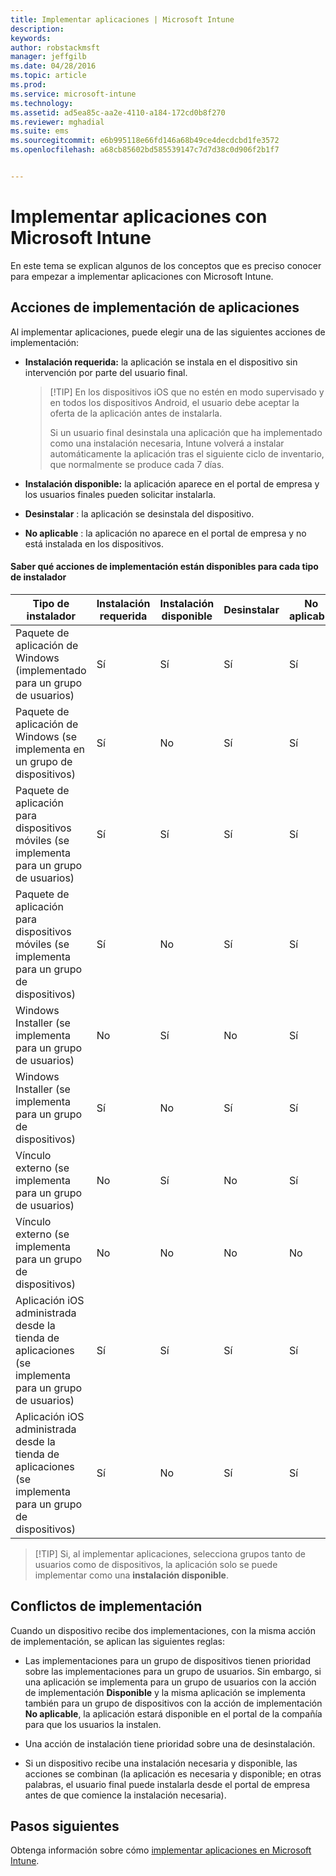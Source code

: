 ```yaml
---
title: Implementar aplicaciones | Microsoft Intune
description: 
keywords: 
author: robstackmsft
manager: jeffgilb
ms.date: 04/28/2016
ms.topic: article
ms.prod: 
ms.service: microsoft-intune
ms.technology: 
ms.assetid: ad5ea85c-aa2e-4110-a184-172cd0b8f270
ms.reviewer: mghadial
ms.suite: ems
ms.sourcegitcommit: e6b995118e66fd146a68b49ce4decdcbd1fe3572
ms.openlocfilehash: a68cb85602bd585539147c7d7d38c0d906f2b1f7


---
```


# Implementar aplicaciones con Microsoft Intune

En este tema se explican algunos de los conceptos que es preciso conocer para empezar a implementar aplicaciones con Microsoft Intune.


## Acciones de implementación de aplicaciones
Al implementar aplicaciones, puede elegir una de las siguientes acciones de implementación:

-   **Instalación requerida:** la aplicación se instala en el dispositivo sin intervención por parte del usuario final.

    > [!TIP] En los dispositivos iOS que no estén en modo supervisado y en todos los dispositivos Android, el usuario debe aceptar la oferta de la aplicación antes de instalarla.
    > 
    >  Si un usuario final desinstala una aplicación que ha implementado como una instalación necesaria, Intune volverá a instalar automáticamente la aplicación tras el siguiente ciclo de inventario, que normalmente se produce cada 7 días.

-   **Instalación disponible:** la aplicación aparece en el portal de empresa y los usuarios finales pueden solicitar instalarla.

-   **Desinstalar** : la aplicación se desinstala del dispositivo.

-   **No aplicable** : la aplicación no aparece en el portal de empresa y no está instalada en los dispositivos.

#### Saber qué acciones de implementación están disponibles para cada tipo de instalador

|Tipo de instalador|Instalación requerida|Instalación disponible|Desinstalar|No aplicable|
|------------------|--------------------|---------------------|-------------|------------------|
|Paquete de aplicación de Windows (implementado para un grupo de usuarios)|Sí|Sí|Sí|Sí|
|Paquete de aplicación de Windows (se implementa en un grupo de dispositivos)|Sí|No|Sí|Sí|
|Paquete de aplicación para dispositivos móviles (se implementa para un grupo de usuarios)|Sí|Sí|Sí|Sí|
|Paquete de aplicación para dispositivos móviles (se implementa para un grupo de dispositivos)|Sí|No|Sí|Sí|
|Windows Installer (se implementa para un grupo de usuarios)|No|Sí|No|Sí|
|Windows Installer (se implementa para un grupo de dispositivos)|Sí|No|Sí|Sí|
|Vínculo externo (se implementa para un grupo de usuarios)|No|Sí|No|Sí|
|Vínculo externo (se implementa para un grupo de dispositivos)|No|No|No|No|
|Aplicación iOS administrada desde la tienda de aplicaciones (se implementa para un grupo de usuarios)|Sí|Sí|Sí|Sí|
|Aplicación iOS administrada desde la tienda de aplicaciones (se implementa para un grupo de dispositivos)|Sí|No|Sí|Sí|
> [!TIP] Si, al implementar aplicaciones, selecciona grupos tanto de usuarios como de dispositivos, la aplicación solo se puede implementar como una **instalación disponible**.

## Conflictos de implementación
Cuando un dispositivo recibe dos implementaciones, con la misma acción de implementación, se aplican las siguientes reglas:

-   Las implementaciones para un grupo de dispositivos tienen prioridad sobre las implementaciones para un grupo de usuarios. Sin embargo, si una aplicación se implementa para un grupo de usuarios con la acción de implementación **Disponible** y la misma aplicación se implementa también para un grupo de dispositivos con la acción de implementación **No aplicable**, la aplicación estará disponible en el portal de la compañía para que los usuarios la instalen.

-   Una acción de instalación tiene prioridad sobre una de desinstalación.

-   Si un dispositivo recibe una instalación necesaria y disponible, las acciones se combinan (la aplicación es necesaria y disponible; en otras palabras, el usuario final puede instalarla desde el portal de empresa antes de que comience la instalación necesaria).


## Pasos siguientes

Obtenga información sobre cómo [implementar aplicaciones en Microsoft Intune](deploy-apps-in-microsoft-intune.md).



<!--HONumber=Jun16_HO3-->


